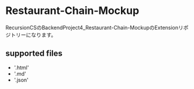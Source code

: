 # Restaurant-Chain-Mockup
RecursionCSのBackendProject4_Restaurant-Chain-MockupのExtensionリポジトリーになります。

## supported files
- '.html'
- '.md'
- '.json'